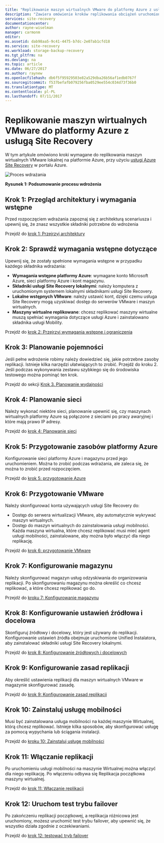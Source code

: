 ```yaml
---
title: "Replikowanie maszyn wirtualnych VMware do platformy Azure z usługą Azure Site Recovery | Dokumentacja firmy Microsoft"
description: "Zawiera omówienie kroków replikowania obciążeń uruchomionych na maszynach wirtualnych VMware do platformy Azure"
services: site-recovery
documentationcenter: 
author: rayne-wiselman
manager: carmonm
editor: 
ms.assetid: dab98aa5-9c41-4475-b7dc-2e07ab1cfd18
ms.service: site-recovery
ms.workload: storage-backup-recovery
ms.tgt_pltfrm: na
ms.devlang: na
ms.topic: article
ms.date: 06/27/2017
ms.author: raynew
ms.openlocfilehash: db6f5f95929503e82a529dba26b56af1edb0767f
ms.sourcegitcommit: f537befafb079256fba0529ee554c034d73f36b0
ms.translationtype: MT
ms.contentlocale: pl-PL
ms.lasthandoff: 07/11/2017
---
```

# <a name="replicate-vmware-vms-to-azure-with-site-recovery"></a>Replikowanie maszyn wirtualnych VMware do platformy Azure z usługą Site Recovery

W tym artykule omówiono kroki wymagane do replikowania maszyn wirtualnych VMware lokalnej na platformie Azure, przy użyciu [usługi Azure Site Recovery](site-recovery-overview.md) w portalu Azure.


![Proces wdrażania](./media/vmware-walkthrough-overview/vmware-to-azure-process.png)

**Rysunek 1: Podsumowanie procesu wdrożenia**

## <a name="step-1-review-architecture-and-prerequisites"></a>Krok 1: Przegląd architektury i wymagania wstępne

Przed rozpoczęciem wdrażania zapoznaj się z architekturą scenariusza i upewnij się, że znasz wszystkie składniki potrzebne do wdrożenia

Przejdź do [krok 1: Przejrzyj architektury](vmware-walkthrough-architecture.md)


## <a name="step-2-review-prerequisites"></a>Krok 2: Sprawdź wymagania wstępne dotyczące

Upewnij się, że zostały spełnione wymagania wstępne w przypadku każdego składnika wdrażania:

- **Wymagania wstępne platformy Azure**: wymagane konto Microsoft Azure, sieci platformy Azure i kont magazynu.
- **Składniki usługi Site Recovery lokalnymi**: należy komputera z uruchomionym systemem lokalnymi składnikami usługi Site Recovery.
- **Lokalne wstępnych VMware**: należy ustawić kont, dzięki czemu usługa Site Recovery mogą uzyskiwać dostęp do serwerów VMware i maszyn wirtualnych.
- **Maszyny wirtualne replikowane**: chcesz replikować maszyny wirtualne muszą spełniać wymagania dotyczące usługi Azure i zainstalowano składnika usługi Mobility.

Przejdź do [krok 2: Przejrzyj wymagania wstępne i ograniczenia](vmware-walkthrough-prerequisites.md)

## <a name="step-3-plan-capacity"></a>Krok 3: Planowanie pojemności

Jeśli pełne wdrożenie robimy należy dowiedzieć się, jakie potrzebne zasoby replikacji. Istnieje kilka narzędzi ułatwiających to zrobić. Przejdź do kroku 2. Jeśli podczas wykonywania zestawu szybkiego się do środowiska testowego można pominąć ten krok.

Przejdź do sekcji [Krok 3. Planowanie wydajności](vmware-walkthrough-capacity.md)

## <a name="step-4-plan-networking"></a>Krok 4: Planowanie sieci

Należy wykonać niektóre sieci, planowanie upewnić się, czy maszynach wirtualnych platformy Azure są połączone z sieciami po pracy awaryjnej i które mają prawo IP adresy.

Przejdź do [krok 4: Planowanie sieci](vmware-walkthrough-network.md)

##  <a name="step-5-prepare-azure-resources"></a>Krok 5: Przygotowanie zasobów platformy Azure

Konfigurowanie sieci platformy Azure i magazynu przed jego uruchomieniem. Można to zrobić podczas wdrażania, ale zaleca się, że można to zrobić przed rozpoczęciem.

Przejdź do [krok 5: przygotowanie Azure](vmware-walkthrough-prepare-azure.md)


## <a name="step-6-prepare-vmware"></a>Krok 6: Przygotowanie VMware

Należy skonfigurować konta używających usługi Site Recovery do:

- Dostęp do serwera wirtualizacji VMware, aby automatycznie wykrywać maszyn wirtualnych.
- Dostęp do maszyn wirtualnych do zainstalowania usługi mobilności. Każda maszyna wirtualna, które chcesz replikować musi mieć agent usługi mobilności, zainstalowane, aby można było włączyć dla niego replikację.

Przejdź do [krok 6: przygotowanie VMware](vmware-walkthrough-prepare-vmware.md)

## <a name="step-7-set-up-a-vault"></a>Krok 7: Konfigurowanie magazynu

Należy skonfigurować magazyn usług odzyskiwania do organizowania replikacji. Po skonfigurowaniu magazynu można określić co chcesz replikować, a które chcesz replikować go do.

Przejdź do [kroku 7: Konfigurowanie magazynu](vmware-walkthrough-create-vault.md)

## <a name="step-8-configure-source-and-target-settings"></a>Krok 8: Konfigurowanie ustawień źródłowa i docelowa

Skonfiguruj źródłowy i docelowy, który jest używany do replikacji. Konfigurowanie ustawień źródła obejmuje uruchomione Unified Instalatora, aby zainstalować składniki usługi Site Recovery lokalnymi.

Przejdź do [krok 8: Konfigurowanie źródłowych i docelowych](vmware-walkthrough-source-target.md)

## <a name="step-9-set-up-a-replication-policy"></a>Krok 9: Konfigurowanie zasad replikacji

Aby określić ustawienia replikacji dla maszyn wirtualnych VMware w magazynie skonfigurować zasadę.

Przejdź do [krok 9: Konfigurowanie zasad replikacji](vmware-walkthrough-replication.md)

## <a name="step-10-install-the-mobility-service"></a>Krok 10: Zainstaluj usługę mobilności

Musi być zainstalowana usługa mobilności na każdej maszynie Wirtualnej, którą chcesz replikować. Istnieje kilka sposobów, aby skonfigurować usługę za pomocą wypychania lub ściągania instalacji.

Przejdź do [kroku 10: Zainstaluj usługę mobilności](vmware-walkthrough-install-mobility.md)

## <a name="step-11-enable-replication"></a>Krok 11: Włączanie replikacji

Po uruchomieniu usługi mobilności na maszynie Wirtualnej można włączyć dla niego replikację. Po włączeniu odbywa się Replikacja początkowa maszyny wirtualnej.

Przejdź do [krok 11: Włączanie replikacji](vmware-walkthrough-enable-replication.md)

## <a name="step-12-run-a-test-failover"></a>Krok 12: Uruchom test trybu failover

Po zakończeniu replikacji początkowej, a replikacja różnicowa jest uruchomiony, możesz uruchomić test trybu failover, aby upewnić się, że wszystko działa zgodnie z oczekiwaniami.

Przejdź do [krok 12: testować tryb failover](vmware-walkthrough-test-failover.md)
